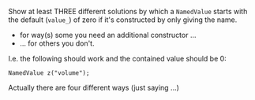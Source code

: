 Show at least THREE different solutions by which a
`NamedValue` starts with the default (`value_`) of zero if
it's constructed by only giving the name.

-   for way(s) some you need an additional constructor ...
-   ... for others you don't.

I.e. the following should work and the contained value
should be 0:

```
NamedValue z("volume");
```

Actually there are four different ways (just saying ...)